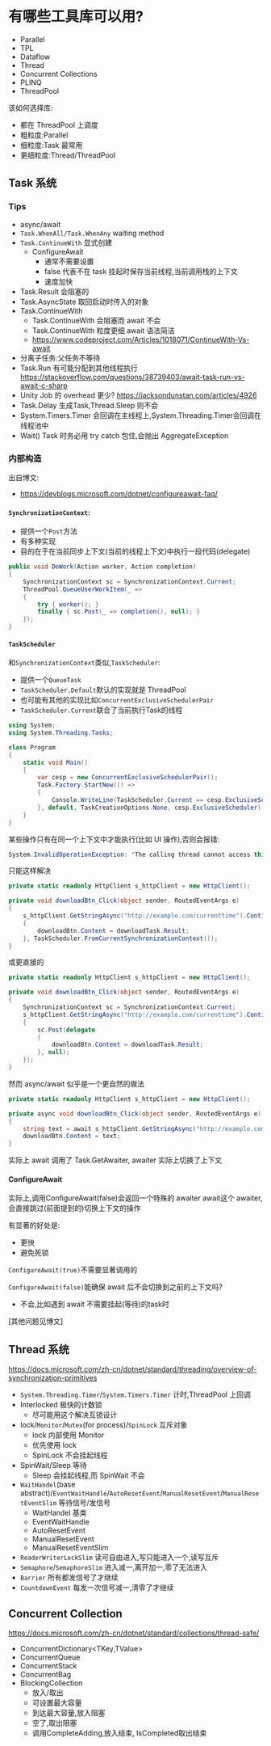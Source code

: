 # 有哪些工具库可以用?
* Parallel
* TPL
* Dataflow
* Thread
* Concurrent Collections
* PLINQ
* ThreadPool

该如何选择库:
* 都在 ThreadPool 上调度
* 粗粒度:Parallel
* 细粒度:Task 最常用
* 更细粒度:Thread/ThreadPool

## Task 系统

### Tips
* async/await
* `Task.WhenAll/Task.WhenAny` waiting method
* `Task.ContinueWith` 显式创建
    * ConfigureAwait
        * 通常不需要设置
        * false 代表不在 task 挂起时保存当前线程,当前调用栈的上下文
        * 速度加快
* Task.Result 会阻塞的
* Task.AsyncState 取回启动时传入的对象
* Task.ContinueWith
    * Task.ContinueWith 会阻塞而 await 不会
    * Task.ContinueWith 粒度更细 await 语法简洁
    * https://www.codeproject.com/Articles/1018071/ContinueWith-Vs-await
* 分离子任务:父任务不等待
* Task.Run 有可能分配到其他线程执行 https://stackoverflow.com/questions/38739403/await-task-run-vs-await-c-sharp
* Unity Job 的 overhead 更少?
https://jacksondunstan.com/articles/4926
* Task.Delay 生成Task,Thread.Sleep 则不会
* System.Timers.Timer 会回调在主线程上,System.Threading.Timer会回调在线程池中
* Wait() Task 时务必用 try catch 包住,会抛出 AggregateException
        
### 内部构造
出自博文:
* https://devblogs.microsoft.com/dotnet/configureawait-faq/

#### `SynchronizationContext`:
* 提供一个`Post`方法
* 有多种实现
* 目的在于在当前同步上下文(当前的线程上下文)中执行一段代码(delegate)
```c#
public void DoWork(Action worker, Action completion)
{
    SynchronizationContext sc = SynchronizationContext.Current;
    ThreadPool.QueueUserWorkItem(_ =>
    {
        try { worker(); }
        finally { sc.Post(_ => completion(), null); }
    });
}
```

#### `TaskScheduler`

和`SynchronizationContext`类似,`TaskScheduler`:
* 提供一个`QueueTask`
* `TaskScheduler.Default`默认的实现就是 ThreadPool
* 也可能有其他的实现比如`ConcurrentExclusiveSchedulerPair`
* `TaskScheduler.Current`联合了当前执行Task的线程

```c#
using System;
using System.Threading.Tasks;

class Program
{
    static void Main()
    {
        var cesp = new ConcurrentExclusiveSchedulerPair();
        Task.Factory.StartNew(() =>
        {
            Console.WriteLine(TaskScheduler.Current == cesp.ExclusiveScheduler);
        }, default, TaskCreationOptions.None, cesp.ExclusiveScheduler).Wait();
    }
}
```    


某些操作只有在同一个上下文中才能执行(比如 UI 操作),否则会报错:
```c#
System.InvalidOperationException: 'The calling thread cannot access this object because a different thread owns it.'
```

只能这样解决
```c#
private static readonly HttpClient s_httpClient = new HttpClient();

private void downloadBtn_Click(object sender, RoutedEventArgs e)
{
    s_httpClient.GetStringAsync("http://example.com/currenttime").ContinueWith(downloadTask =>
    {
        downloadBtn.Content = downloadTask.Result;
    }, TaskScheduler.FromCurrentSynchronizationContext());
}
```

或更直接的
```c#
private static readonly HttpClient s_httpClient = new HttpClient();

private void downloadBtn_Click(object sender, RoutedEventArgs e)
{
    SynchronizationContext sc = SynchronizationContext.Current;
    s_httpClient.GetStringAsync("http://example.com/currenttime").ContinueWith(downloadTask =>
    {
        sc.Post(delegate
        {
            downloadBtn.Content = downloadTask.Result;
        }, null);
    });
}
```
然而 async/await 似乎是一个更自然的做法
```c#
private static readonly HttpClient s_httpClient = new HttpClient();

private async void downloadBtn_Click(object sender, RoutedEventArgs e)
{
    string text = await s_httpClient.GetStringAsync("http://example.com/currenttime");
    downloadBtn.Content = text;
}
```
实际上 await 调用了 Task.GetAwaiter, awaiter 实际上切换了上下文

#### ConfigureAwait
实际上,调用ConfigureAwait(false)会返回一个特殊的 awaiter
await这个 awaiter,会直接跳过(前面提到的)切换上下文的操作

有显著的好处是:
* 更快
* 避免死锁

`ConfigureAwait(true)`不需要显著调用的

`ConfigureAwait(false)`能确保 await 后不会切换到之前的上下文吗?
* 不会,比如遇到 await 不需要挂起(等待)的task时

\[其他问题见博文\]

## Thread 系统
https://docs.microsoft.com/zh-cn/dotnet/standard/threading/overview-of-synchronization-primitives
* `System.Threading.Timer`/`System.Timers.Timer` 计时,ThreadPool 上回调
* Interlocked 极快的计数锁
    * 尽可能用这个解决互锁设计
* lock/`Monitor`/`Mutex`(for process)/`SpinLock` 互斥对象
    * lock 内部使用 Monitor
    * 优先使用 lock
    * SpinLock 不会挂起线程
* SpinWait/Sleep 等待
    * Sleep 会挂起线程,而 SpinWait 不会
* `WaitHandel`(base abstract)/`EventWaitHandle`/`AutoResetEvent`/`ManualResetEvent`/`ManualResetEventSlim` 等待信号/发信号
    * WaitHandel 基类
    * EventWaitHandle
    * AutoResetEvent
    * ManualResetEvent
    * ManualResetEventSlim
* `ReaderWriterLockSlim` 读可自由进入,写只能进入一个,读写互斥
* `Semaphore`/`SemaphoreSlim` 进入减一,离开加一,零了无法进入
* `Barrier` 所有都发信号了才继续
* `CountdownEvent` 每发一次信号减一,清零了才继续

    
## Concurrent Collection
https://docs.microsoft.com/zh-cn/dotnet/standard/collections/thread-safe/
* ConcurrentDictionary<TKey,TValue>
* ConcurrentQueue<T>
* ConcurrentStack<T>
* ConcurrentBag<T>
* BlockingCollection
    * 放入/取出
    * 可设置最大容量
    * 到达最大容量,放入阻塞
    * 空了,取出阻塞
    * 调用CompleteAdding,放入结束, IsCompleted取出结束